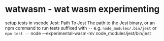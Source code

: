 # watwasm - wat wasm experimenting

setup tests in vscode
Jest: Path To Jest
The path to the Jest binary, or an npm command to run tests suffixed with `--` e.g. `node_modules/.bin/jest` or `npm test --`
node --experimental-wasm-mv node_modules/jest/bin/jest
